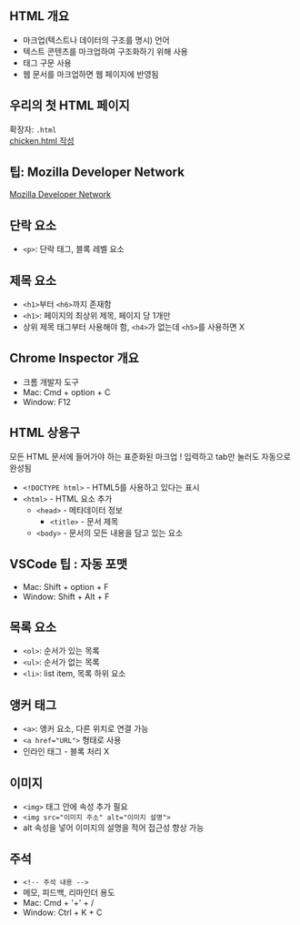 ## HTML 개요

- 마크업(텍스트나 데이터의 구조를 명시) 언어
- 텍스트 콘텐츠를 마크업하여 구조화하기 위해 사용
- 태그 구문 사용
- 웹 문서를 마크업하면 웹 페이지에 반영됨

## 우리의 첫 HTML 페이지

확장자: ```.html``` <br>
[chicken.html 작성](/Section3/chicken.html)

## 팁: Mozilla Developer Network

[Mozilla Developer Network](https://developer.mozilla.org/ko/)

## 단락 요소

- ```<p>```: 단락 태그, 블록 레벨 요소

## 제목 요소

- ```<h1>```부터 ```<h6>```까지 존재함
- ```<h1>```: 페이지의 최상위 제목, 페이지 당 1개만
- 상위 제목 태그부터 사용해야 함, ```<h4>```가 없는데 ```<h5>```를 사용하면 X

## Chrome Inspector 개요

- 크롬 개발자 도구
- Mac: Cmd + option + C
- Window: F12

## HTML 상용구

모든 HTML 문서에 들어가야 하는 표준화된 마크업
! 입력하고 tab만 눌러도 자동으로 완성됨 <br>

- ```<!DOCTYPE html>``` - HTML5를 사용하고 있다는 표시
- ```<html>``` - HTML 요소 추가
    - ```<head>``` - 메타데이터 정보
        - ```<title>``` - 문서 제목
    - ```<body>``` - 문서의 모든 내용을 담고 있는 요소

## VSCode 팁 : 자동 포맷

- Mac: Shift + option + F
- Window: Shift + Alt  + F

## 목록 요소

- ```<ol>```: 순서가 있는 목록
- ```<ul>```: 순서가 없는 목록
- ```<li>```: list item, 목록 하위 요소

## 앵커 태그

- ```<a>```: 앵커 요소, 다른 위치로 연결 가능
- ```<a href="URL">``` 형태로 사용
- 인라인 태그 - 블록 처리 X

## 이미지

- ```<img>``` 태그 안에 속성 추가 필요
- ```<img src="이미지 주소" alt="이미지 설명">```
- alt 속성을 넣어 이미지의 설명을 적어 접근성 향상 가능

## 주석

- ```<!-- 주석 내용 -->```
- 메모, 피드백, 리마인더 용도
- Mac: Cmd + '+' + /
- Window: Ctrl + K + C